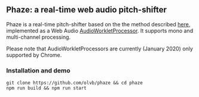 ## Phaze: a real-time web audio pitch-shifter

Phaze is a real-time pitch-shifter based on the the method described [here][1], implemented as a Web Audio [AudioWorkletProcessor][2]. It supports mono and multi-channel processing.

Please note that AudioWorkletProcessors are currently (January 2020) only supported by Chrome.

[1]: https://www.researchgate.net/publication/228756320_New_phase-vocoder_techniques_for_real-time_pitch_shifting
[2]: https://developer.mozilla.org/docs/Web/API/AudioWorkletProcessor

### Installation and demo

```shell
git clone https://github.com/olvb/phaze && cd phaze
npm run build && npm run start
```
